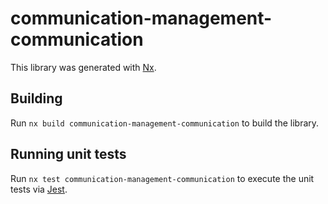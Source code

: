 # communication-management-communication

This library was generated with [Nx](https://nx.dev).

## Building

Run `nx build communication-management-communication` to build the library.

## Running unit tests

Run `nx test communication-management-communication` to execute the unit tests via [Jest](https://jestjs.io).

